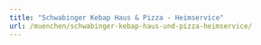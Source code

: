 ```yaml
---
title: "Schwabinger Kebap Haus & Pizza - Heimservice"
url: /muenchen/schwabinger-kebap-haus-und-pizza-heimservice/
---
```

